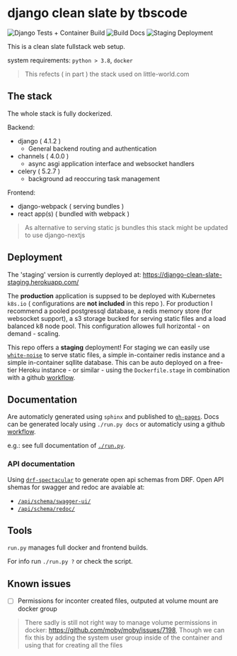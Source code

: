 # django clean slate by tbscode

![Django Tests + Container Build](https://github.com/tbscode/django-clean-slate/actions/workflows/tests.yaml/badge.svg)
![Build Docs](https://github.com/tbscode/django-clean-slate/actions/workflows/docs.yaml/badge.svg)
![Staging Deployment](https://github.com/tbscode/django-clean-slate/actions/workflows/stage.yaml/badge.svg)

This is a clean slate fullstack web setup.

system requirements: `python > 3.8`, `docker`

> This refects ( in part ) the stack used on little-world.com

## The stack

The whole stack is fully dockerized.

Backend:

- django ( 4.1.2 )
  - General backend routing and authentication
- channels ( 4.0.0 )
  - async asgi application interface and websocket handlers
- celery ( 5.2.7 )
  - background ad reoccuring task management

Frontend:

- django-webpack ( serving bundles )
- react app(s) ( bundled with webpack )

> As alternative to serving static js bundles this stack might be updated to use django-nextjs

## Deployment

The 'staging' version is currently deployed at: https://django-clean-slate-staging.herokuapp.com/

The **production** application is suppsed to be deployed with Kubernetes `k8s.io` ( configurations are **not included** in this repo ).
For production I recommend a pooled postgressql database, a redis memory store (for websocket support), a s3 storage bucked for serving static files and a load balanced k8 node pool. This configuration allowes full horizontal - on demand - scaling.

This repo offers a **staging** deployment! For staging we can easily use [`white-noise`](http://whitenoise.evans.io/en/stable/) to serve static files, a simple in-container redis instance and a simple in-container sqllite database. This can be auto deployed on a free-tier Heroku instance - or similar - using the `Dockerfile.stage` in combination with a github [workflow](https://github.com/tbscode/django-clean-slate/actions/workflows/stage.yaml).

## Documentation

Are automaticly generated using `sphinx` and published to [`gh-pages`](https://tbscode.github.io/django-clean-slate).
Docs can be generated localy using `./run.py docs` or automaticly using a github [workflow](https://github.com/tbscode/django-clean-slate/actions/workflows/docs.yaml).

e.g.: see full documentation of [`./run.py`](https://tbscode.github.io/django-clean-slate/apidoc/extra_mods.run.html#module-extra_mods.run).

### API documentation

Using [`drf-spectacular`](https://github.com/tfranzel/drf-spectacular) to generate open api schemas from DRF.
Open API shemas for swagger and redoc are avaiable at:

- [`/api/schema/swagger-ui/`](https://django-clean-slate-staging.herokuapp.com/api/schema/swagger-ui/)
- [`/api/schema/redoc/`](https://django-clean-slate-staging.herokuapp.com/api/schema/redoc/)

## Tools

`run.py` manages full docker and frontend builds.

For info run `./run.py ?` or check the script.

## Known issues

- [ ] Permissions for inconter created files, outputed at volume mount are docker group

> There sadly is still not right way to manage volume permissions in docker: https://github.com/moby/moby/issues/7198,
> Though we can fix this by adding the system user group inside of the container and using that for creating all the files
